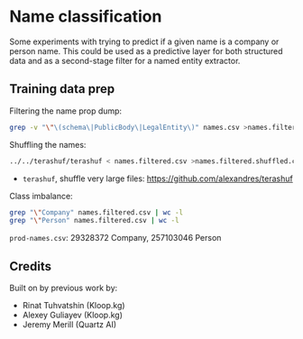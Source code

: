 # Name classification

Some experiments with trying to predict if a given name is a company 
or person name. This could be used as a predictive layer for both
structured data and as a second-stage filter for a named entity
extractor.


## Training data prep

Filtering the name prop dump:

```bash
grep -v "\"\(schema\|PublicBody\|LegalEntity\)" names.csv >names.filtered.csv
```

Shuffling the names:

```bash
../../terashuf/terashuf < names.filtered.csv >names.filtered.shuffled.csv
```

* `terashuf`, shuffle very large files: https://github.com/alexandres/terashuf

Class imbalance:

```bash
grep "\"Company" names.filtered.csv | wc -l 
grep "\"Person" names.filtered.csv | wc -l
```

`prod-names.csv`: 29328372 Company, 257103046 Person

## Credits

Built on by previous work by: 

* Rinat Tuhvatshin (Kloop.kg)
* Alexey Guliayev (Kloop.kg)
* Jeremy Merill (Quartz AI)